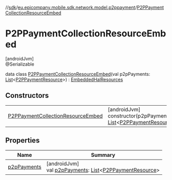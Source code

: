 //[sdk](../../../index.md)/[eu.epicompany.mobile.sdk.network.model.p2ppayment](../index.md)/[P2PPaymentCollectionResourceEmbed](index.md)

# P2PPaymentCollectionResourceEmbed

[androidJvm]\
@Serializable

data class [P2PPaymentCollectionResourceEmbed](index.md)(val p2pPayments: [List](https://kotlinlang.org/api/latest/jvm/stdlib/kotlin.collections/-list/index.html)&lt;[P2PPaymentResource](../-p2-p-payment-resource/index.md)&gt;) : [EmbeddedHalResources](../../eu.epicompany.mobile.android.data.network.model.hypermedia/-embedded-hal-resources/index.md)

## Constructors

| | |
|---|---|
| [P2PPaymentCollectionResourceEmbed](-p2-p-payment-collection-resource-embed.md) | [androidJvm]<br>constructor(p2pPayments: [List](https://kotlinlang.org/api/latest/jvm/stdlib/kotlin.collections/-list/index.html)&lt;[P2PPaymentResource](../-p2-p-payment-resource/index.md)&gt;) |

## Properties

| Name | Summary |
|---|---|
| [p2pPayments](p2p-payments.md) | [androidJvm]<br>val [p2pPayments](p2p-payments.md): [List](https://kotlinlang.org/api/latest/jvm/stdlib/kotlin.collections/-list/index.html)&lt;[P2PPaymentResource](../-p2-p-payment-resource/index.md)&gt; |
